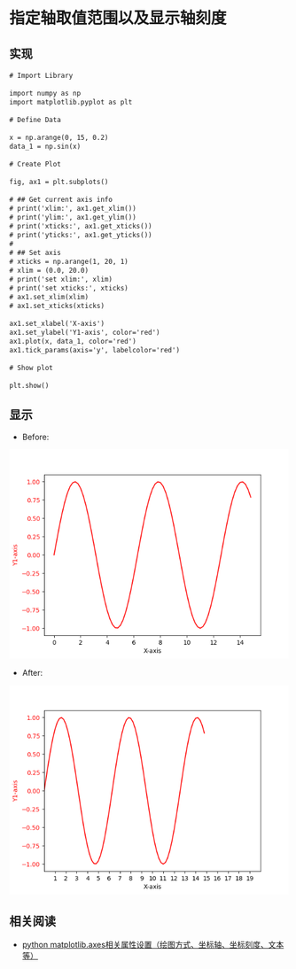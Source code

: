 
# 指定轴取值范围以及显示轴刻度

## 实现

```
# Import Library

import numpy as np
import matplotlib.pyplot as plt

# Define Data

x = np.arange(0, 15, 0.2)
data_1 = np.sin(x)

# Create Plot

fig, ax1 = plt.subplots()

# ## Get current axis info
# print('xlim:', ax1.get_xlim())
# print('ylim:', ax1.get_ylim())
# print('xticks:', ax1.get_xticks())
# print('yticks:', ax1.get_yticks())
#
# ## Set axis
# xticks = np.arange(1, 20, 1)
# xlim = (0.0, 20.0)
# print('set xlim:', xlim)
# print('set xticks:', xticks)
# ax1.set_xlim(xlim)
# ax1.set_xticks(xticks)

ax1.set_xlabel('X-axis')
ax1.set_ylabel('Y1-axis', color='red')
ax1.plot(x, data_1, color='red')
ax1.tick_params(axis='y', labelcolor='red')

# Show plot

plt.show()
```

## 显示

* Before:

![](./imgs/xlim_xticks_1.png)

* After:

![](./imgs/xlim_xticks.png)

## 相关阅读

* [python matplotlib.axes相关属性设置（绘图方式、坐标轴、坐标刻度、文本等）](https://blog.csdn.net/weixin_44237337/article/details/116149154)